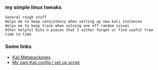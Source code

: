 ### my simple linux tweaks

    General rough stuff
    Helps me to keep consistency when setting up new kali instances
    Helps me to keep track when solving one off random issues
    Other helpful bits n pieces that I either forget or find useful from time to time

### Some links
- [Kali Metapackages](https://tools.kali.org/kali-metapackages)
- [My own Kali config / set up script](https://raw.githubusercontent.com/D4nk0St0rM/new_kali_instance_setup/main/kali_setup.sh)



